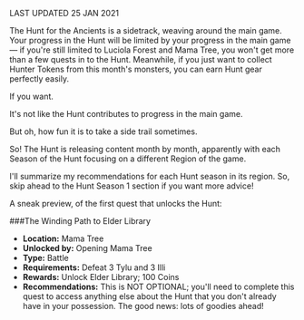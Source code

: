 LAST UPDATED 25 JAN 2021

The Hunt for the Ancients is a sidetrack, weaving around the main game. Your progress in the Hunt will be limited by your progress in the main game — if you're still limited to Luciola Forest and Mama Tree, you won't get more than a few quests in to the Hunt. Meanwhile, if you just want to collect Hunter Tokens from this month's monsters, you can earn Hunt gear perfectly easily.

If you want.

It's not like the Hunt contributes to progress in the main game.

But oh, how fun it is to take a side trail sometimes.

So! The Hunt is releasing content month by month, apparently with each Season of the Hunt focusing on a different Region of the game. 

I'll summarize my recommendations for each Hunt season in its region. So, skip ahead to the Hunt Season 1 section if you want more advice!

A sneak preview, of the first quest that unlocks the Hunt:

###The Winding Path to Elder Library

- **Location:** Mama Tree
- **Unlocked by:** Opening Mama Tree
- **Type:** Battle
- **Requirements:** Defeat 3 Tylu and 3 Illi
- **Rewards:** Unlock Elder Library; 100 Coins
- **Recommendations:**  This is NOT OPTIONAL; you'll need to complete this quest to access anything else about the Hunt that you don't already have in your possession. The good news: lots of goodies ahead!


